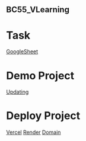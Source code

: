 
## BC55_VLearning

# Task
[GoogleSheet](https://docs.google.com/spreadsheets/d/15N0TaWKvSwrsbYXMrMiFk0gym9VOkh92Fh9iRXz8cLc/edit#gid=0)

# Demo Project
[Updating]()

# Deploy Project
[Vercel](https://bc-55-v-learning.vercel.app/)
[Render](https://vlearning.onrender.com/)
[Domain](https://vlearning.smoteam.com)
